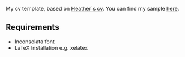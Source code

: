 My cv template, based on [Heather`s cv](https://github.com/heathermiller/cv). You can find my sample [here](./cv_en.pdf).

## Requirements
- Inconsolata font
- LaTeX Installation e.g. xelatex